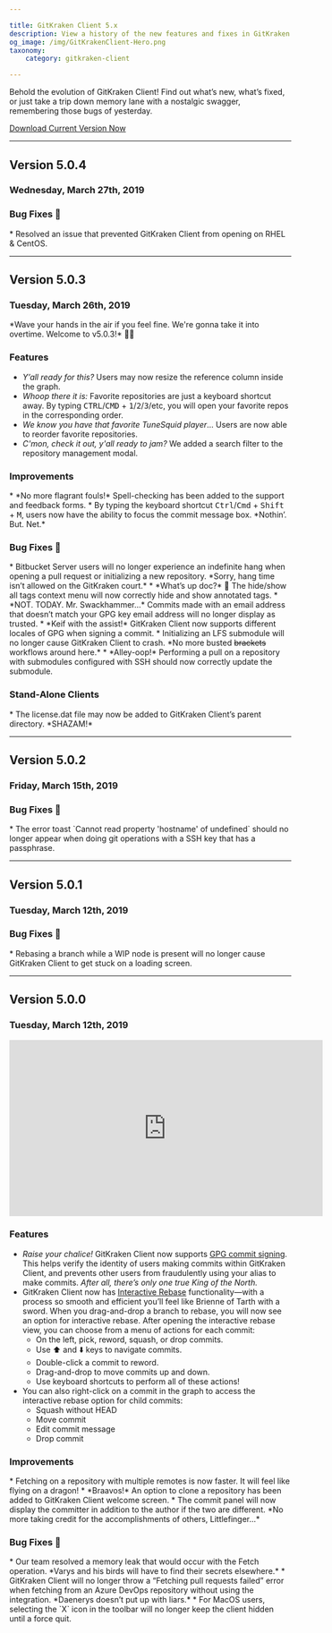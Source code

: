 ```yaml
---

title: GitKraken Client 5.x
description: View a history of the new features and fixes in GitKraken Client's Version 5.
og_image: /img/GitKrakenClient-Hero.png
taxonomy:
    category: gitkraken-client

---
```


Behold the evolution of GitKraken Client! Find out what&rsquo;s new, what&rsquo;s fixed, or just take a trip down memory lane with a nostalgic swagger, remembering those bugs of yesterday.

<a href="https://www.gitkraken.com/download" target="_blank" class="button button--basic ">Download Current Version Now</a>

***
<a id="v5-0-4"></a>
## Version 5.0.4<br>
<h3>Wednesday, March 27th, 2019</h3>

<h3>Bug Fixes 🐛</h3>
* Resolved an issue that prevented GitKraken Client from opening on RHEL & CentOS.

***
<a id="v5-0-3"></a>
## Version 5.0.3<br>
<h3>Tuesday, March 26th, 2019</h3>
*Wave your hands in the air if you feel fine. We're gonna take it into overtime. Welcome to v5.0.3!* 🚀🏀

<h3>Features</h3>

* *Y’all ready for this?* Users may now resize the reference column inside the graph. 
* *Whoop there it is:* Favorite repositories are just a keyboard shortcut away. By typing <kbd>CTRL</kbd>/<kbd>CMD</kbd> + <kbd>1</kbd>/<kbd>2</kbd>/<kbd>3</kbd>/etc, you will open your favorite repos in the corresponding order. 
* *We know you have that favorite TuneSquid player*... Users are now able to reorder favorite repositories. 
* *C'mon, check it out, y'all ready to jam?* We added a search filter to the repository management modal. 

<h3>Improvements</h3>
* *No more flagrant fouls!* Spell-checking has been added to the support and feedback forms. 
* By typing the keyboard shortcut <kbd>Ctrl</kbd>/<kbd>Cmd</kbd> + <kbd>Shift</kbd> + <kbd>M</kbd>, users now have the ability to focus the commit message box.  *Nothin’. But. Net.* 


<h3>Bug Fixes 🐛</h3>
* Bitbucket Server users will no longer experience an indefinite hang when opening a pull request or initializing a new repository. *Sorry, hang time isn’t allowed on the GitKraken court.* 
* *What’s up doc?* 🥕 The hide/show all tags context menu will now correctly hide and show annotated tags. 
* *NOT. TODAY. Mr. Swackhammer…* Commits made with an email address that doesn’t match your GPG key email address will no longer display as trusted. 
* *Keif with the assist!* GitKraken Client now supports different locales of GPG when signing a commit. 
* Initializing an LFS submodule will no longer cause GitKraken Client to crash. *No more busted <s>brackets</s> workflows around here.*
* *Alley-oop!* Performing a pull on a repository with submodules configured with SSH should now correctly update the submodule. 

<h3>Stand-Alone Clients</h3>
* The license.dat file may now be added to GitKraken Client’s parent directory. *SHAZAM!* 

***
<a id="v5-0-2"></a>
## Version 5.0.2<br>
<h3>Friday, March 15th, 2019</h3>

<h3>Bug Fixes 🐛</h3>
* The error toast `Cannot read property 'hostname' of undefined` should no longer appear when doing git operations with a SSH key that has a passphrase.

***
<a id="v5-0-1"></a>
## Version 5.0.1<br>
<h3>Tuesday, March 12th, 2019</h3>

<h3>Bug Fixes 🐛</h3>
* Rebasing a branch while a WIP node is present will no longer cause GitKraken Client to get stuck on a loading screen.

***
<a id="v5-0-0"></a>
## Version 5.0.0<br>
<h3>Tuesday, March 12th, 2019</h3>

<div class='embed-container embed-container--16-9'>
    <iframe width="560" height="315" src="https://www.youtube.com/embed/K1mbGn0Af8U" frameborder="0" allowfullscreen></iframe>
</div>

<h3>Features</h3>

* *Raise your chalice!* GitKraken Client now supports [GPG commit signing](/git-workflows-and-extensions/commit-signing-with-gpg/). This helps verify the identity of users making commits within GitKraken Client, and prevents other users from fraudulently using your alias to make commits. *After all, there’s only one true King of the North.*  
* GitKraken Client now has [Interactive Rebase](/working-with-repositories/interactive-rebase/) functionality—with a process so smooth and efficient you’ll feel like Brienne of Tarth with a sword. When you drag-and-drop a branch to rebase, you will now see an option for interactive rebase. After opening the interactive rebase view, you can choose from a menu of actions for each commit:
    * On the left, pick, reword, squash, or drop commits. 
    * Use ⬆️ and ⬇️ keys to navigate commits. 
    * Double-click a commit to reword. 
    * Drag-and-drop to move commits up and down.
    * Use keyboard shortcuts to perform all of these actions! 
* You can also right-click on a commit in the graph to access the interactive rebase option for child commits: 
    * Squash without HEAD
    * Move commit
    * Edit commit message
    * Drop commit

<h3>Improvements</h3>
* Fetching on a repository with multiple remotes is now faster. It will feel like flying on a dragon!
* *Braavos!* An option to clone a repository has been added to GitKraken Client welcome screen. 
* The commit panel will now display the committer in addition to the author if the two are different. *No more taking credit for the accomplishments of others, Littlefinger...*


<h3>Bug Fixes 🐛</h3>
* Our team resolved a memory leak that would occur with the Fetch operation. *Varys and his birds will have to find their secrets elsewhere.*
* GitKraken Client will no longer throw a “Fetching pull requests failed” error when fetching from an Azure DevOps repository without using the integration. *Daenerys doesn’t put up with liars.*
* For MacOS users, selecting the `X` icon in the toolbar will no longer keep the client hidden until a force quit. 

